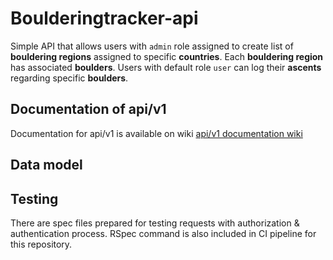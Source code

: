 # Boulderingtracker-api

Simple API that allows users with `admin` role assigned to create list of **bouldering regions** assigned to specific **countries**. Each **bouldering region** has associated **boulders**. Users with default role `user` can log their **ascents** regarding specific **boulders**.

## Documentation of api/v1 
Documentation for api/v1 is available on wiki [api/v1 documentation wiki](./wiki)

## Data model

## Testing
There are spec files prepared for testing requests with authorization & authentication process. RSpec command is also included in CI pipeline for this repository.
